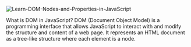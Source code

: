 ![Learn-DOM-Nodes-and-Properties-in-JavaScript](https://github.com/user-attachments/assets/ab497329-82a8-4338-892d-8b9f44f645e3)

What is DOM in JavaScript?
DOM (Document Object Model) is a programming interface that allows JavaScript to interact with and modify the structure and content of a web page. It represents an HTML document as a tree-like structure where each element is a node.
